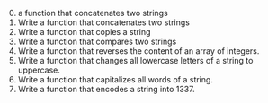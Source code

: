 0.	a function that concatenates two strings
1.	Write a function that concatenates two strings
2.	Write a function that copies a string
3.	Write a function that compares two strings
4.	Write a function that reverses the content of an array of integers.
5.	Write a function that changes all lowercase letters of a string to uppercase.
6.	Write a function that capitalizes all words of a string.
7.	Write a function that encodes a string into 1337.

